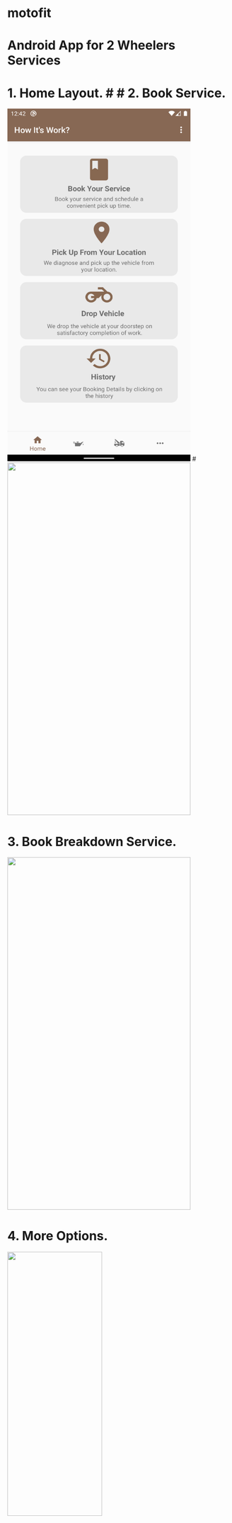 
# motofit
# Android App for 2 Wheelers  Services  
# 1. Home Layout.                              #    # 2. Book Service.
<img src="Home.png" width="414" height="796">  #  <img src="Book-Service.gif" width="414" height="796">


# 3. Book Breakdown Service.
<img src="Book BreakDown.gif" width="414" height="796">

# 4. More Options.
<img src="More.gif" width="214" height="596">

